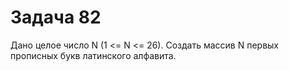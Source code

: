 # Задача 82

Дано целое число N (1 <= N <= 26). Создать массив N первых прописных букв латинского алфавита.
